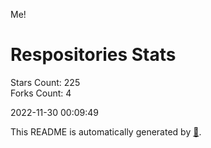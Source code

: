 Me!

# Respositories Stats
Stars Count: 225  
Forks Count: 4

2022-11-30 00:09:49  

This README is automatically generated by [🐰](https://github.com/rnitta/rnitta).
